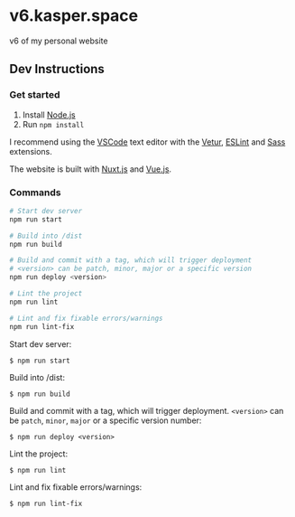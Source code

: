 # v6.kasper.space

v6 of my personal website

## Dev Instructions

### Get started

1. Install [Node.js](https://nodejs.org/)
2. Run `npm install`

I recommend using the [VSCode](https://code.visualstudio.com) text editor with the [Vetur](https://marketplace.visualstudio.com/items?itemName=octref.vetur), [ESLint](https://marketplace.visualstudio.com/items?itemName=dbaeumer.vscode-eslint) and [Sass](https://marketplace.visualstudio.com/items?itemName=Syler.sass-indented) extensions.

The website is built with [Nuxt.js](https://nuxtjs.org) and [Vue.js](https://vuejs.org/).

### Commands

```bash
# Start dev server
npm run start

# Build into /dist
npm run build

# Build and commit with a tag, which will trigger deployment
# <version> can be patch, minor, major or a specific version
npm run deploy <version>

# Lint the project
npm run lint

# Lint and fix fixable errors/warnings
npm run lint-fix
```

Start dev server:

```
$ npm run start
```

Build into /dist:

```
$ npm run build
```

Build and commit with a tag, which will trigger deployment. `<version>` can be `patch`, `minor`, `major` or a specific version number:

```
$ npm run deploy <version>
```

Lint the project:

```
$ npm run lint
```

Lint and fix fixable errors/warnings:

```
$ npm run lint-fix
```
